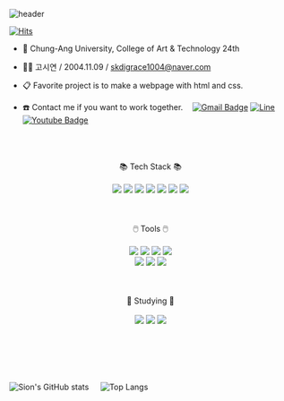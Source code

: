 ![header](https://capsule-render.vercel.app/api?type=waving&color=0:feb0ab,100:f5eded&height=250&section=header&text=Sion's%20Github&animation=fadeIn&fontColor=ffffff&fontSize=70&fontAlign=48&fontAlignY=42)

[![Hits](https://hits.seeyoufarm.com/api/count/incr/badge.svg?url=https%3A%2F%2Fgithub.com%2Fskdigrace04&count_bg=%23000000&title_bg=%23FFBAB6&icon=github.svg&icon_color=%23FFFFFF&title=+TODAY+%2F+TOTAL&edge_flat=true)](https://hits.seeyoufarm.com)

- 🏫 Chung-Ang University, College of Art & Technology 24th
- 💁‍♀️ 고시연 / 2004.11.09 / skdigrace1004@naver.com
- 📋 Favorite project is to make a webpage with html and css.
  
- ☎️ Contact me if you want to work together.ㅤ
  [![Gmail Badge](https://img.shields.io/badge/Gmail-d14836?style=flat-square&logo=Gmail&logoColor=white&link=mailto:skdigrace1004@gmail.com)](mailto:skdigrace1004@gmail.com)
  [![Line](https://img.shields.io/badge/Line-00C300?style=flat-style&logo=line&logoColor=white&link=https://line.me/ti/p/EKirDgp30A)](https://line.me/ti/p/EKirDgp30A)
  [![Youtube Badge](https://img.shields.io/badge/Youtube-ff0000?style=flat-square&logo=youtube&link=https://www.youtube.com/@%EC%97%B0-c8l)](https://www.youtube.com/@%EC%97%B0-c8l)
  

<div align = center>
  <br>
  <br>
  <br>
  📚‎ Tech Stack 📚
  <br>
  <br>
  <img src=https://img.shields.io/badge/django-%23092E20.svg?style=flat-square&logo=django&logoColor=white>
  <img src=https://img.shields.io/badge/python-3670A0?style=flat-square&logo=python&logoColor=white>
  <img src=https://img.shields.io/badge/css3-%231572B6.svg?style=flat-square&logo=css3&logoColor=white>
  <img src=https://img.shields.io/badge/html5-%23E34F26.svg?style=flat-square&logo=html5&logoColor=white>
  <img src=https://img.shields.io/badge/c++-%2300599C.svg?style=flat-square&logo=c%2B%2B&logoColor=white>
  <img src=https://img.shields.io/badge/c-%2300599C.svg?style=flat-square&logo=c&logoColor=white>
  <img src=https://img.shields.io/badge/github-181717?style=flat-square&logo=github&logoColor=white>
  <br>
  <br>
  <br>
  <br>
  🖱️ Tools 🖱️
  <br>
  <br>
  <img src=https://img.shields.io/badge/Visual%20Studio-5C2D91.svg?style=flat-square&logo=visual-studio&logoColor=white>
  <img src=https://img.shields.io/badge/Visual%20Studio%20Code-0078d7.svg?style=flat-square&logo=visual-studio-code&logoColor=white>
  <img src=https://img.shields.io/badge/Microsoft_Office-D83B01?style=flat-square&logo=microsoft-office&logoColor=white>
  <img src=https://img.shields.io/badge/pycharm-143?style=flat-square&logo=pycharm&logoColor=white&color=black&labelColor=green>
  <br>
  <img src=https://img.shields.io/badge/Adobe%20Premiere%20Pro-9999FF.svg?style=flat-square&logo=Adobe%20Premiere%20Pro&logoColor=white>
  <img src=https://img.shields.io/badge/Adobe%20photoshop-%2331A8FF.svg?style=flat-square&logo=Adobe%20photoshop&logoColor=white>
  <img src=https://img.shields.io/badge/Adobe%20illustrator-%23FF9A00.svg?style=flat-square&logo=Adobe%20illustrator&logoColor=white>
  <br>
  <br>
  <br>
  <br>
  📖 Studying 📖
  <br>
  <br>
  <img src=https://img.shields.io/badge/c%23-%23239120.svg?style=flat-square&logo=csharp&logoColor=white>
  <img src=https://img.shields.io/badge/javascript-%23323330.svg?style=flat-square&logo=javascript&logoColor=white>
  <img src=https://img.shields.io/badge/java-%23ED8B00.svg?style=flat-square&logo=openjdk&logoColor=white>
  <br>
  <br>
  <br>
  <br>
  <br>
  <br>
</div>

  

  
![Sion's GitHub stats](https://github-readme-stats.vercel.app/api?username=skdigrace04&show_icons=true&bg_color=DEG,ffe9d5,ffcdca&title_color=ff849c&text_color=ffffff&icon_color=ff849c&border_color=ff849c)
ㅤ
![Top Langs](https://github-readme-stats.vercel.app/api/top-langs/?username=skdigrace04&bg_color=DEG,ffe9d5,ffcdca&title_color=ff849c&text_color=ffffff&icon_color=ff849c&border_color=ff849c)
<!--
**skdigrace04/skdigrace04** is a ✨ _special_ ✨ repository because its `README.md` (this file) appears on your GitHub profile.

Here are some ideas to get you started:

- 🔭 I’m currently working on ...
- 🌱 I’m currently learning ...
- 👯 I’m looking to collaborate on ...
- 🤔 I’m looking for help with ...
- 💬 Ask me about ...
- 📫 How to reach me: ...
- 😄 Pronouns: ...
- ⚡ Fun fact: ...
-->
